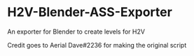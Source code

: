 # H2V-Blender-ASS-Exporter
An exporter for Blender to create levels for H2V

Credit goes to Aerial Dave#2236 for making the original script
